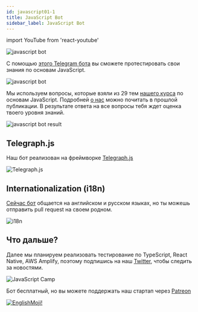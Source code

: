 ```yaml
---
id: javascript01-1
title: JavaScript Bot
sidebar_label: JavaScript Bot
---
```


import YouTube from 'react-youtube'

![javascript bot](/img/javascript/JSBot.jpg)

С помощью [этого Telegram бота](https://t.me/javascriptcamp_bot) вы сможете протестировать свои знания по основам JavaScript.

![javascript bot](/img/javascript/telegrambot.jpg)

Мы используем вопросы, которые взяли из 29 тем [нашего курса](https://www.jscamp.app/docs/javascript01/) по основам JavaScript. Подробней [о нас](https://www.jscamp.app/ru/docs/javascript00/) можно почитать в прошлой публикации.
В результате ответа на все вопросы тебя ждет оценка твоего уровня знаний.

![javascript bot result](https://miro.medium.com/max/1400/1*KCe76zg2M56lT-234Xi1NA.png)

## Telegraph.js

Наш бот реализован на фреймворке [Telegraph.js](https://telegraf.js.org/)

![Telegraph.js](/img/javascript/telegraf.jpg)


## Internationalization (i18n)

[Сейчас бот](https://github.com/gHashTag/javascriptcamp_bot/tree/heroku/src/quiz) общается на английском и русском языках, но ты можешь отправить pull request на своем родном.

![i18n](/img/javascript/i18n.png)

## Что дальше?

Далее мы планируем реализовать тестирование по TypeScript, React Native, AWS Amplify, поэтому подпишись на наш [Twitter](https://twitter.com/jscamp_bot), чтобы следить за новостями.

![JavaScript Camp](/img/bandlink.png)


Бот бесплатный, но вы можете поддержать наш стартап через [Patreon](https://www.patreon.com/javascriptcamp)

[![EnglishMoji!](/img/logo/NeuroCoder.png)](https://vk.com/neurocoder)
